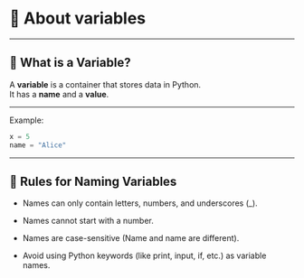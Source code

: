 # 📌 About variables

---

## 🔹 What is a Variable?

A **variable** is a container that stores data in Python.  
It has a **name** and a **value**.

---

Example:
```python
x = 5
name = "Alice"
```
---

## 🔹 Rules for Naming Variables

- Names can only contain letters, numbers, and underscores (_).

- Names cannot start with a number.

- Names are case-sensitive (Name and name are different).

- Avoid using Python keywords (like print, input, if, etc.) as variable names.